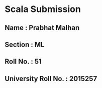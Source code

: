 # Scala Submission
## Name : Prabhat Malhan
## Section : ML
## Roll No. : 51
## University Roll No. : 2015257
